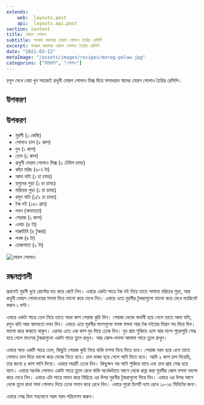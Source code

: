 ```yaml
---
extends:
    web: _layouts.post
    api: _layouts.api.post
section: content
title: মোরগ পোলাও
subtitle: অসম্ভব মজাদার মোরগ পোলাও তৈরির রেসিপি
excerpt: অসম্ভব মজাদার মোরগ পোলাও তৈরির রেসিপি
date: "2021-03-12"
metaImage: "/assets/images/recipes/morog-polaw.jpg"
categories: ["বিরিয়ানি", "পোলাও"]
---
```


চলুন দেখে নেয়া খুব সহজেই রাধুনী মোরগ পোলাও মিক্স দিয়ে অসাধারন স্বাদের মোরগ পোলাও তৈরির রেসিপি।

## উপকরণ

## উপকরণ

- মুরগী (১ কেজি)
- পোলাও চাল (২ কাপ)
- দুধ (১ কাপ)
- তেল (১ কাপ)
- রাধুনী মোরগ পোলাও মিক্স (২ টেবিল চামচ)
- কাঁচা মরিচ (৬-৭ টা)
- আদা বাটা (১ চা চামচ)
- হলুদের গুড়া (১ চা চামচ)
- মরিচের গুড়া (১ চা চামচ)
- রসুন বাটা (১/২ চা চামচ)
- টক দই (১৫০ গ্রাম)
- লবন (স্বাদমতো)
- পেয়াজ (১ কাপ)
- এলাচ (৪ টা)
- দারুচিনি (৪ টুকরা)
- লবঙ্গ (৪ টা)
- তেজপাতা (২ টা)

![মোরগ পোলাও](/assets/images/recipes/morog-polaw.jpg)

## রন্ধনপ্রণালী

প্রথমেই মুরগী ধুয়ে রোস্টের মত করে কেটে নিন। এবারে একটা পাত্রে টক দই নিয়ে তাতে সামান্য মরিচের গুড়া, আর
রাধুনী মোরগ পোলাওয়ের মসলা দিয়ে ভালো করে মেখে নিন। এবারে এতে মুরগীর টুকরাগুলো ভালো করে মেখে
ম্যারিনেট করুন ১ ঘন্টা।

এবারে একটা পাত্রে তেল নিয়ে তাতে আধা কাপ পেয়াজ কুচি দিন। পেয়াজ ভেজে বাদামী হয়ে গেলে তাতে আদা বাটা,
রসুন বাটা আর স্বাদমতো লবন দিন। এবারে এতে মুরগীর মাংসগুলো সমস্ত মসলা আর টক দইয়ের মিশ্রন সহ দিয়ে
দিন। ভালো করে কষাতে থাকুন। এরপর এতে এক কাপ দুধ দিয়ে ঢেকে দিন। দুধ প্রায় শুকিয়ে এলে আর মাংস
পুরোপুরি সেদ্ধ হয়ে গেলে মাংসের টুকরাগুলো একটা পাত্রে তুলে রাধুন। আর ঝোল-মসলা আলাদা পাত্রে তুলে রাখুন।

এবারে অন্য একটি পাত্রে তেল, কিছুটা পেয়াজ কুচি নিয়ে বাকি মশলা দিয়ে দিতে হবে। পেয়াজ নরম হয়ে এলে তাতে
পোলাও চাল দিয়ে ভালো করে ভেজে নিতে হবে। চাল ভাজা হয়ে গেলে পানি দিতে হবে। আমি ২ কাপ চাল নিয়েছি,
তার জন্যে ৪ কাপ পানি দিবো। এবারে পাত্রটি ঢেকে দিন। কিছুক্ষন পর পানি শুকিয়ে যাবে এবং চাল প্রায় সেদ্ধ হয়ে
যাবে। এবারে অর্ধেক পোলাও একটা পাত্রে তুলে রেখে বাকি অর্ধেকটাতে আগে থেকে রান্না করা মুরগীর ঝোল মসলা
ভালো করে মেখে নিন। এবারে এটা পাত্রে সমান করে বিছিয়ে এর উপর মুরগীর টুকরাগুলো দিয়ে দিন। এবারে এর
উপর আগে থেকে তুলে রাখা সাদা পোলাও দিয়ে ঢেকে সমান করে রেখে দিন। এবারে পুরো ডিসটি দমে রেখে ১০-১৫
মিনিটের জন্য।

এবারে সেদ্ধ ডিম সহযোগে গরম গরম পরিবেশন করুন।
